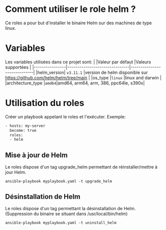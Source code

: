 # Comment utiliser le role helm ?

Ce roles a pour but d'installer le binaire Helm sur des machines de type linux.


# Variables
Les variables utilisées dans ce projet sont:
|                |Valeur par défaut                          |Valeurs supportées                         |
|----------------|-------------------------------|-----------------------------|
|helm_version|	`v3.11.1` |version de helm disponible sur https://github.com/helm/helm/tree/main            |
|os_type          |`linux`            |linux and darwin           |
|architecture_type          |`amd64`|amd64, arm64, arm, 386, ppc64le, s390x|

# Utilisation du roles

Créer un playbook appelant le roles et l'exécuter. Exemple:
```bash
- hosts: my-server
  become: true
  roles:
  - helm
```

## Mise à jour de Helm

Le roles dispose d'un tag upgrade_helm permettant de réinstaller/mettre à jour Helm.

`ansible-playbook myplaybook.yaml -t upgrade_helm`

## Désinstallation de Helm

Le roles dispose d'un tag permettant la désinstallation de Helm. (Suppression du binaire se situant dans /usr/local/bin/helm)

`ansible-playbook myplaybook.yaml -t uninstall_helm`
